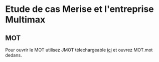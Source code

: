 # Etude de cas Merise et l'entreprise Multimax  
## MOT  
Pour ouvrir le MOT utilisez JMOT télechargeable [ici](http://www.jfreesoft.com/JMOT/index.html) et ouvrez MOT.mot dedans.    
